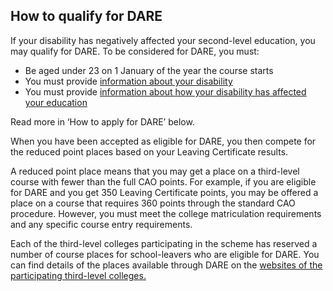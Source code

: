 ##  How to qualify for DARE

If your disability has negatively affected your second-level education, you
may qualify for DARE. To be considered for DARE, you must:

  * Be aged under 23 on 1 January of the year the course starts 
  * You must provide [ information about your disability ](http://accesscollege.ie/dare/providing-evidence-of-your-disability/)
  * You must provide [ information about how your disability has affected your education ](http://accesscollege.ie/dare/making-an-application/educational-impact/)

Read more in ‘How to apply for DARE’ below.

When you have been accepted as eligible for DARE, you then compete for the
reduced point places based on your Leaving Certificate results.

A reduced point place means that you may get a place on a third-level course
with fewer than the full CAO points. For example, if you are eligible for DARE
and you get 350 Leaving Certificate points, you may be offered a place on a
course that requires 360 points through the standard CAO procedure. However,
you must meet the college matriculation requirements and any specific course
entry requirements.

Each of the third-level colleges participating in the scheme has reserved a
number of course places for school-leavers who are eligible for DARE. You can
find details of the places available through DARE on the [ websites of the
participating third-level colleges.
](http://accesscollege.ie/dare/participating-colleges/)
